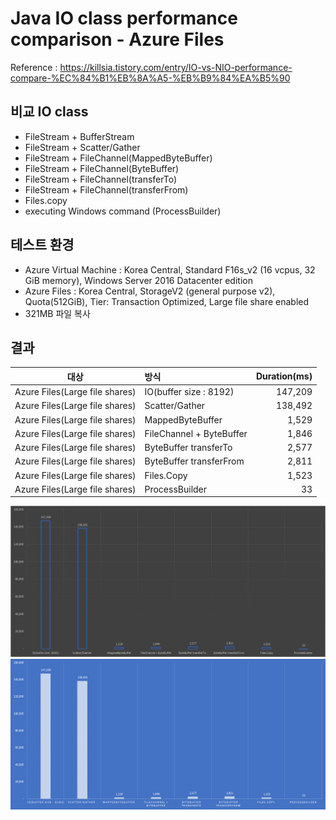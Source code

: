 # Java IO class performance comparison - Azure Files

Reference : https://killsia.tistory.com/entry/IO-vs-NIO-performance-compare-%EC%84%B1%EB%8A%A5-%EB%B9%84%EA%B5%90

## 비교 IO class
- FileStream + BufferStream
- FileStream + Scatter/Gather
- FileStream + FileChannel(MappedByteBuffer)
- FileStream + FileChannel(ByteBuffer)
- FileStream + FileChannel(transferTo)
- FileStream + FileChannel(transferFrom)
- Files.copy
- executing Windows command (ProcessBuilder)


## 테스트 환경
- Azure Virtual Machine : Korea Central, Standard F16s_v2 (16 vcpus, 32 GiB memory), Windows Server 2016 Datacenter edition
- Azure Files : Korea Central, StorageV2 (general purpose v2), Quota(512GiB), Tier: Transaction Optimized, Large file share enabled
- 321MB 파일 복사


## 결과
**대상**|**방식**|**Duration(ms)**
:-----:|:-----|-----:
Azure Files(Large file shares)|IO(buffer size : 8192)| 147,209 
Azure Files(Large file shares)|Scatter/Gather | 138,492 
Azure Files(Large file shares)|MappedByteBuffer| 1,529 
Azure Files(Large file shares)|FileChannel + ByteBuffer| 1,846 
Azure Files(Large file shares)|ByteBuffer transferTo  | 2,577 
Azure Files(Large file shares)|ByteBuffer transferFrom  | 2,811 
Azure Files(Large file shares)|Files.Copy| 1,523 
Azure Files(Large file shares)|ProcessBuilder| 33 

<img src=".\images\result@20210313.png">
<img src=".\images\result@20210313_2.bmp">